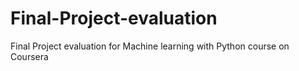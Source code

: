 # Final-Project-evaluation
Final Project evaluation for Machine learning with Python course on Coursera
